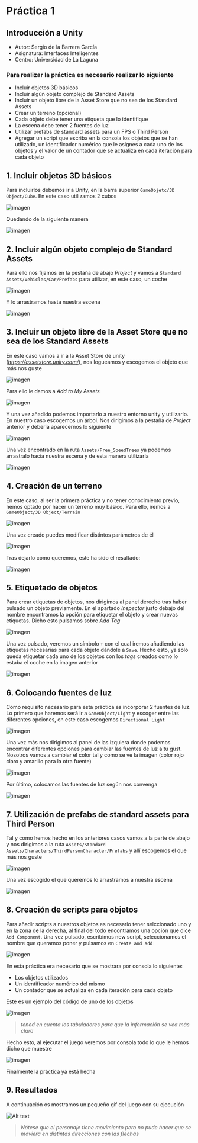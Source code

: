 # Práctica 1

## Introducción a Unity

* Autor: Sergio de la Barrera García
* Asignatura: Interfaces Inteligentes
* Centro: Universidad de La Laguna

### Para realizar la práctica es necesario realizar lo siguiente

* Incluir objetos 3D básicos
* Incluir  algún objeto complejo de Standard Assets
* Incluir un objeto libre de la Asset Store que no sea de los Standard Assets
* Crear un terreno (opcional)
* Cada objeto debe tener una etiqueta que lo identifique
* La escena debe tener 2 fuentes de luz
* Utilizar prefabs de standard assets para un FPS o Third Person
* Agregar un script que escriba en la consola los objetos que se han utilizado, un identificador numérico que le asignes a cada uno de los objetos  y el valor de un contador que se actualiza en cada iteración para cada objeto

## 1. Incluir objetos 3D básicos

Para incluirlos debemos ir a Unity, en la barra superior `GameObjetc/3D Object/Cube`. En este caso utilizamos 2 cubos

![imagen](./img/captura1.1.PNG)

Quedando de la siguiente manera

![imagen](./img/captura1.2.PNG)

## 2. Incluir algún objeto complejo de Standard Assets

Para ello nos fijamos en la pestaña de abajo *Project* y vamos a `Standard Assets/Vehicles/Car/Prefabs` para utilizar, en este caso, un coche

![imagen](./img/captura6.1.PNG)

Y lo arrastramos hasta nuestra escena

![imagen](./img/captura6.2.PNG)

## 3. Incluir un objeto libre de la Asset Store que no sea de los Standard Assets

En este caso vamos a ir a la Asset Store de unity (*<https://assetstore.unity.com/>*), nos logueamos y escogemos el objeto que más nos guste

![imagen](./img/captura.PNG)

Para ello le damos a *Add to My Assets*

![imagen](./img/captura9.PNG)

Y una vez añadido podemos importarlo a nuestro entorno unity y utilizarlo. En nuestro caso escogemos un árbol. Nos dirigimos a la pestaña de *Project* anterior y debería aparecernos lo siguiente

![imagen](./img/captura3.1.PNG)

Una vez encontrado en la ruta `Assets/Free_SpeedTrees` ya podemos arrastralo hacia nuestra escena y de esta manera utilizarla

![imagen](./img/captura3.2.PNG)

## 4. Creación de un terreno

En este caso, al ser la primera práctica y no tener conocimiento previo, hemos optado por hacer un terreno muy básico. Para ello, iremos a `GameObject/3D Object/Terrain`

![imagen](./img/captura5.1.PNG)

Una vez creado puedes modificar distintos parámetros de él

![imagen](./img/captura5.2.PNG)

Tras dejarlo como queremos, este ha sido el resultado:

![imagen](./img/captura5.3.PNG)

## 5. Etiquetado de objetos

Para crear etiquetas de objetos, nos dirigimos al panel derecho tras haber pulsado un objeto previamente. En el apartado *Inspector* justo debajo del nombre encontramos la opción para etiquetar el objeto y crear nuevas etiquetas. Dicho esto pulsamos sobre *Add Tag*

![imagen](./img/captura7.1.PNG)

Una vez pulsado, veremos un símbolo `+` con el cual iremos añadiendo las etiquetas necesarias para cada objeto dándole a `Save`. Hecho esto, ya solo queda etiquetar cada uno de los objetos con los *tags* creados como lo estaba el coche en la imagen anterior

![imagen](./img/captura10.PNG)

## 6. Colocando fuentes de luz

Como requisito necesario para esta práctica es incorporar 2 fuentes de luz. Lo primero que haremos será ir a `GameObject/Light` y escoger entre las diferentes opciones, en este caso escogemos `Directional Light`

![imagen](./img/captura4.2.PNG)

Una vez más nos dirigimos al panel de las izquiera donde podemos encontrar diferentes opciones para cambiar las fuentes de luz a tu gust. Nosotros vamos a cambiar el color tal y como se ve la imagen (color rojo claro y amarillo para la otra fuente)

![imagen](./img/captura11.PNG)

Por último, colocamos las fuentes de luz según nos convenga

![imagen](./img/captura11.2.PNG)

## 7. Utilización de prefabs de standard assets para Third Person

Tal y como hemos hecho en los anteriores casos vamos a la parte de abajo y nos dirigimos a la ruta `Assets/Standard Assets/Characters/ThirdPersonCharacter/Prefabs` y allí escogemos el que más nos guste

![imagen](./img/captura7.1.PNG)

Una vez escogido el que queremos lo arrastramos a nuestra escena

![imagen](./img/captura2.2.PNG)

## 8. Creación de scripts para objetos

Para añadir scripts a nuestros objetos es necesario tener selccionado uno y en la zona de la derecha, al final del todo encontramos una opción que dice `Add Component`. Una vez pulsado, escribimos new script, seleccionamos el nombre que queramos poner y pulsamos en `Create and add`

![imagen](./img/captura12.PNG)

En esta práctica era necesario que se mostrara por consola lo siguiente:

* Los objetos utilizados
* Un identificador numérico del mismo
* Un contador que se actualiza en cada iteración para cada objeto
  
Este es un ejemplo del código de uno de los objetos

![imagen](./img/captura13.PNG)

> *tened en cuenta los tabuladores para que la información se vea más clara*

Hecho esto, al ejecutar el juego veremos por consola todo lo que le hemos dicho que muestre

![imagen](./img/captura8.1.PNG)

Finalmente la práctica ya está hecha

## 9. Resultados

A continuación os mostramos un pequeño gif del juego con su ejecución

![Alt text](./img/Practica1.gif)

> *Nótese que el personaje tiene movimiento pero no pude hacer que se moviera en distintas direcciones con las flechas*